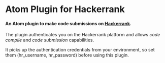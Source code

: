 # Atom Plugin for Hackerrank

#### An Atom plugin to make code submissions on [Hackerrank](https://www.hackerrank.com).


The plugin authenticates you on the Hackerrank platform and allows *code compile* and *code submission* capabilities.

It picks up the authentication credentials from your environment, so set them (hr_username, hr_password) before using this plugin.
